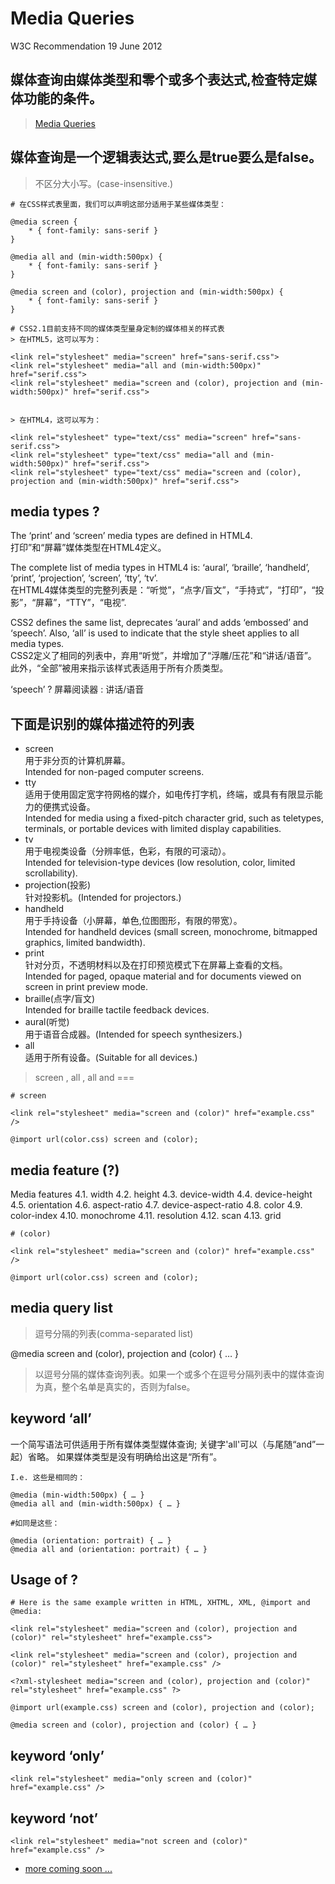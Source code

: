 # Media Queries
W3C Recommendation 19 June 2012

## 媒体查询由媒体类型和零个或多个表达式,检查特定媒体功能的条件。

> [Media Queries](https://www.w3.org/TR/css3-mediaqueries/)

## 媒体查询是一个逻辑表达式,要么是true要么是false。

> 不区分大小写。(case-insensitive.)

```code
# 在CSS样式表里面，我们可以声明这部分适用于某些媒体类型：

@media screen {
    * { font-family: sans-serif }
}

@media all and (min-width:500px) {
    * { font-family: sans-serif }
}

@media screen and (color), projection and (min-width:500px) {
    * { font-family: sans-serif }
}

# CSS2.1目前支持不同的媒体类型量身定制的媒体相关的样式表
> 在HTML5，这可以写为：

<link rel="stylesheet" media="screen" href="sans-serif.css">
<link rel="stylesheet" media="all and (min-width:500px)" href="serif.css">
<link rel="stylesheet" media="screen and (color), projection and (min-width:500px)" href="serif.css">


> 在HTML4，这可以写为：

<link rel="stylesheet" type="text/css" media="screen" href="sans-serif.css">
<link rel="stylesheet" type="text/css" media="all and (min-width:500px)" href="serif.css">
<link rel="stylesheet" type="text/css" media="screen and (color), projection and (min-width:500px)" href="serif.css">
```

## media types ?
The ‘print’ and ‘screen’ media types are defined in HTML4.  
打印”和“屏幕”媒体类型在HTML4定义。

 The complete list of media types in HTML4 is: ‘aural’, ‘braille’, ‘handheld’, ‘print’, ‘projection’, ‘screen’, ‘tty’, ‘tv’.  
 在HTML4媒体类型的完整列表是：“听觉”，“点字/盲文”，“手持式”，“打印”，“投影”，“屏幕”，“TTY”，“电视”.

 CSS2 defines the same list, deprecates ‘aural’ and adds ‘embossed’ and ‘speech’. Also, ‘all’ is used to indicate that the style sheet applies to all media types.  
 CSS2定义了相同的列表中，弃用“听觉”，并增加了“浮雕/压花”和“讲话/语音”。  
 此外，“全部”被用来指示该样式表适用于所有介质类型。   

 ‘speech’ ? 屏幕阅读器 : 讲话/语音

## 下面是识别的媒体描述符的列表

* screen  
  用于非分页的计算机屏幕。    
  Intended for non-paged computer screens.  
* tty   
  适用于使用固定宽字符网格的媒介，如电传打字机，终端，或具有有限显示能力的便携式设备。  
  Intended for media using a fixed-pitch character grid, such as teletypes, terminals, or portable devices with limited display capabilities.
* tv  
  用于电视类设备（分辨率低，色彩，有限的可滚动）。  
  Intended for television-type devices (low resolution, color, limited scrollability).  
* projection(投影)  
  针对投影机。(Intended for projectors.)  
* handheld   
  用于手持设备（小屏幕，单色,位图图形，有限的带宽）。  
  Intended for handheld devices (small screen, monochrome, bitmapped graphics, limited bandwidth).  
* print  
  针对分页，不透明材料以及在打印预览模式下在屏幕上查看的文档。  
  Intended for paged, opaque material and for documents viewed on screen in print preview mode.  
* braille(点字/盲文)  
  Intended for braille tactile feedback devices.  
* aural(听觉)  
  用于语音合成器。(Intended for speech synthesizers.)  
* all  
  适用于所有设备。(Suitable for all devices.)  

> screen , all , all and ===  


```code
# screen

<link rel="stylesheet" media="screen and (color)" href="example.css" />

@import url(color.css) screen and (color);

```

## media feature (?)

Media features
4.1. width
4.2. height
4.3. device-width
4.4. device-height
4.5. orientation
4.6. aspect-ratio
4.7. device-aspect-ratio
4.8. color
4.9. color-index
4.10. monochrome
4.11. resolution
4.12. scan
4.13. grid

```code
# (color)

<link rel="stylesheet" media="screen and (color)" href="example.css" />

@import url(color.css) screen and (color);

```



## media query list

> 逗号分隔的列表(comma-separated list)

@media screen and (color), projection and (color) { … }

> 以逗号分隔的媒体查询列表。如果一个或多个在逗号分隔列表中的媒体查询为真，整个名单是真实的，否则为false。











## keyword ‘all’

一个简写语法可供适用于所有媒体类型媒体查询;
关键字'all'可以（与尾随“and”一起）省略。
如果媒体类型是没有明确给出这是“所有”。

```code
I.e. 这些是相同的：

@media (min-width:500px) { … }
@media all and (min-width:500px) { … }

#如同是这些：

@media (orientation: portrait) { … }
@media all and (orientation: portrait) { … }
```

## Usage of ?

```code
# Here is the same example written in HTML, XHTML, XML, @import and @media:

<link rel="stylesheet" media="screen and (color), projection and (color)" rel="stylesheet" href="example.css">

<link rel="stylesheet" media="screen and (color), projection and (color)" rel="stylesheet" href="example.css" />

<?xml-stylesheet media="screen and (color), projection and (color)" rel="stylesheet" href="example.css" ?>

@import url(example.css) screen and (color), projection and (color);

@media screen and (color), projection and (color) { … }

```

## keyword ‘only’

```code
<link rel="stylesheet" media="only screen and (color)" href="example.css" />
```

## keyword ‘not’

```code
<link rel="stylesheet" media="not screen and (color)" href="example.css" />
```

* [more coming soon ...](http://xgqfrms.xyz)
